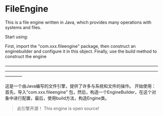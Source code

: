 # FileEngine
This is a file engine written in Java, which provides many operations with systems and files.

Start using:

First, import the "com.xxx.fileengine" package, then construct an enginebuilder and configure it in this object. Finally, use the build method to construct the engine

————————————————————————————————————————————————————————————————————————————

这是一个由Java编写的文件引擎，提供了许多与系统和文件的操作。
开始使用：
    首先，导入“com.xxx.fileengine” 包，然后，构造一个EngineBuilder，在这个对象中进行配置，最后，使用build方法，构造Engine类。

> 此引擎开源！
> This engine is open source!
